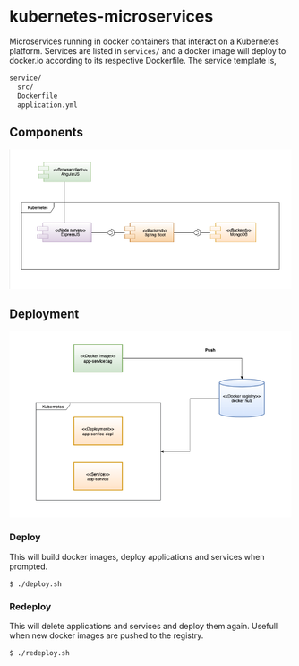 # kubernetes-microservices
Microservices running in docker containers that interact on a Kubernetes platform. Services are listed in `services/` and a docker image will deploy to docker.io according to its respective Dockerfile. The service template is,

```
service/
  src/
  Dockerfile
  application.yml
```

## Components
![Component diagram](/docs/Component_diagram.png)
## Deployment
![Component diagram](/docs/Deployment_diagram.png)

### Deploy
This will build docker images, deploy applications and services when prompted.
```
$ ./deploy.sh
```
### Redeploy
This will delete applications and services and deploy them again. Usefull when new docker images are pushed to the registry.
```
$ ./redeploy.sh
```


